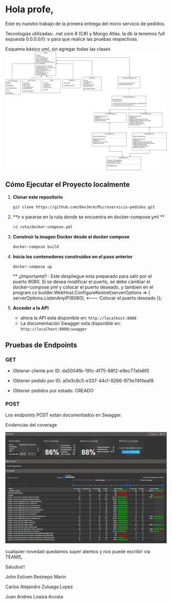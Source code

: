 # Hola profe,

Este es nuestro trabajo de la primera entrega del micro servicio de pedidos. 

Tecnologías utilizadas: .net core 8 (C#) y Mongo Atlas. la db la tenemos full expuesta  0.0.0.0/0 \:v para que realice las pruebas respectivas.

Esquema básico uml, sin agregar todas las clases 
![Diagrama de clases](Service-pedido.drawio.png)

## Cómo Ejecutar el Proyecto localmente

1. **Clonar este repositorio**
    ```sh
   git clone https://github.com/DevJerm/Microservicio-pedidos.git
   ```

2. **ir o pararse en la ruta donde se encuentra en docker-compose.yml **
    ```sh
   cd ruta/docker-compose.yml
   ```
    
3. **Construir la imagen Docker desde el docker compose**

   ```sh
   docker-compose build
   ```
   
4. **Inicia los contenedores construidos en el paso anterior**

   ```sh
   docker-compose up
   ```

   ** ¡¡Importante!! : Este despliegue esta preparado para salir por el puerto 8080. Si se desea modificar el puerto, se debe cambiar el docker-compose.yml y colocar el puerto deseado, y tambien en el program.cs 
   builder.WebHost.ConfigureKestrel(serverOptions =>
   {
       serverOptions.ListenAnyIP(8080); <--- Colocar el puerto deseado
   });

5. **Acceder a la API**

   - ahora la API esta disponible en: `http://localhost:8080`
   - La documentación Swagger esta disponible en: `http://localhost:8080/swagger`

## Pruebas de Endpoints

### GET

- Obtener cliente por ID: da5004fb-191c-4f75-88f2-e9ec77afa6f0

- Obtener pedido por ID: a0e3c6c5-e337-44cf-9266-973e74f0eaf8

- Obtener pedidos por estado: CREADO

### POST

Los endpoints POST están documentados en Swagger. 

Evidencias del coverage 

![Cobertura de pruebas unitarias](Coverage_micro_pedidos.png)

cualquier novedad quedamos super atentos y nos puede escribir via TEAMS, 

Saludos!!


John Estiven Restrepo Marin 

Carlos Alejandro Zuluaga Lopez

Juan Andres Loaiza Acosta
